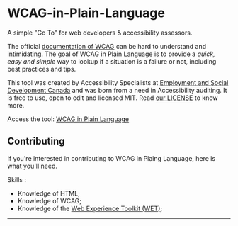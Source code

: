 # WCAG-in-Plain-Language
A simple "Go To" for web developers & accessibility assessors.

The official [documentation of WCAG](https://www.w3.org/WAI/WCAG21/quickref/?currentsidebar=%23col_overview&levels=aaa) can be hard to understand and intimidating. The goal of WCAG in Plain Language is to provide a _quick, easy and simple_ way to lookup if a situation is a failure or not, including best practices and tips. 

This tool was created by Accessibility Specialists at [Employment and Social Development Canada](https://www.canada.ca/en/employment-social-development.html) and was born from a need in Accessibility auditing. It is free to use, open to edit and licensed MIT. Read [our LICENSE](https://github.com/MaximPerry/GrayScaleFilter-WebPlugin/blob/master/LICENSE) to know more.

Access the tool: [WCAG in Plain Language](http://toBeDefined.ca)

## Contributing
If you're interested in contributing to WCAG in Plaing Language, here is what you'll need.

Skills :

- Knowledge of HTML;
- Knowledge of WCAG;
- Knowledge of the [Web Experience Toolkit (WET)](https://wet-boew.github.io/wet-boew/index-en.html);

---

